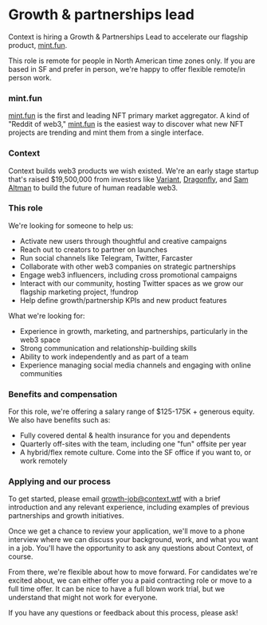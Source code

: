 # Growth & partnerships lead

Context is hiring a Growth & Partnerships Lead to accelerate our flagship
product, [mint.fun](http://mint.fun).

This role is remote for people in North American time zones only. If you are
based in SF and prefer in person, we're happy to offer flexible remote/in person
work.

### mint.fun

[mint.fun](http://Mint.fun) is the first and leading NFT primary market
aggregator. A kind of "Reddit of web3," [mint.fun](http://mint.fun) is the
easiest way to discover what new NFT projects are trending and mint them from a
single interface.

### Context

Context builds web3 products we wish existed. We're an early stage startup
that's raised $19,500,000 from investors like [Variant](https://variant.fund/),
[Dragonfly](https://dragonfly.xyz/), and [Sam Altman](https://twitter.com/sama)
to build the future of human readable web3.

### This role

We're looking for someone to help us:

- Activate new users through thoughtful and creative campaigns
- Reach out to creators to partner on launches
- Run social channels like Telegram, Twitter, Farcaster
- Collaborate with other web3 companies on strategic partnerships
- Engage web3 influencers, including cross promotional campaigns
- Interact with our community, hosting Twitter spaces as we grow our flagship
  marketing project, !fundrop
- Help define growth/partnership KPIs and new product features

What we're looking for:

- Experience in growth, marketing, and partnerships, particularly in the web3
  space
- Strong communication and relationship-building skills
- Ability to work independently and as part of a team
- Experience managing social media channels and engaging with online communities

### Benefits and compensation

For this role, we're offering a salary range of $125-175K + generous equity. We
also have benefits such as:

- Fully covered dental & health insurance for you and dependents
- Quarterly off-sites with the team, including one "fun" offsite per year
- A hybrid/flex remote culture. Come into the SF office if you want to, or work
  remotely

### Applying and our process

To get started, please email
[growth-job@context.wtf](mailto:growth-job@context.wtf) with a brief
introduction and any relevant experience, including examples of previous
partnerships and growth initiatives.

Once we get a chance to review your application, we'll move to a phone interview
where we can discuss your background, work, and what you want in a job. You'll
have the opportunity to ask any questions about Context, of course.

From there, we're flexible about how to move forward. For candidates we're
excited about, we can either offer you a paid contracting role or move to a full
time offer. It can be nice to have a full blown work trial, but we understand
that might not work for everyone.

If you have any questions or feedback about this process, please ask!
